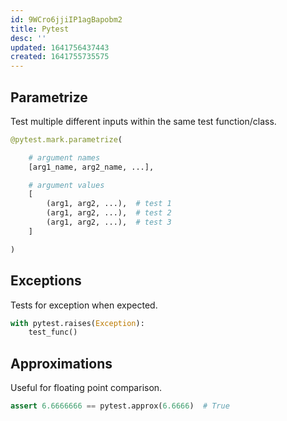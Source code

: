```yaml
---
id: 9WCro6jjiIP1agBapobm2
title: Pytest
desc: ''
updated: 1641756437443
created: 1641755735575
---
```


## Parametrize
Test multiple different inputs within the same test function/class.

```python
@pytest.mark.parametrize(

    # argument names
    [arg1_name, arg2_name, ...],  

    # argument values
    [
        (arg1, arg2, ...),  # test 1
        (arg1, arg2, ...),  # test 2
        (arg1, arg2, ...),  # test 3
    ]

)
```

## Exceptions
Tests for exception when expected.
```python
with pytest.raises(Exception):
    test_func()
```

## Approximations
Useful for floating point comparison.

```python
assert 6.6666666 == pytest.approx(6.6666)  # True
```



